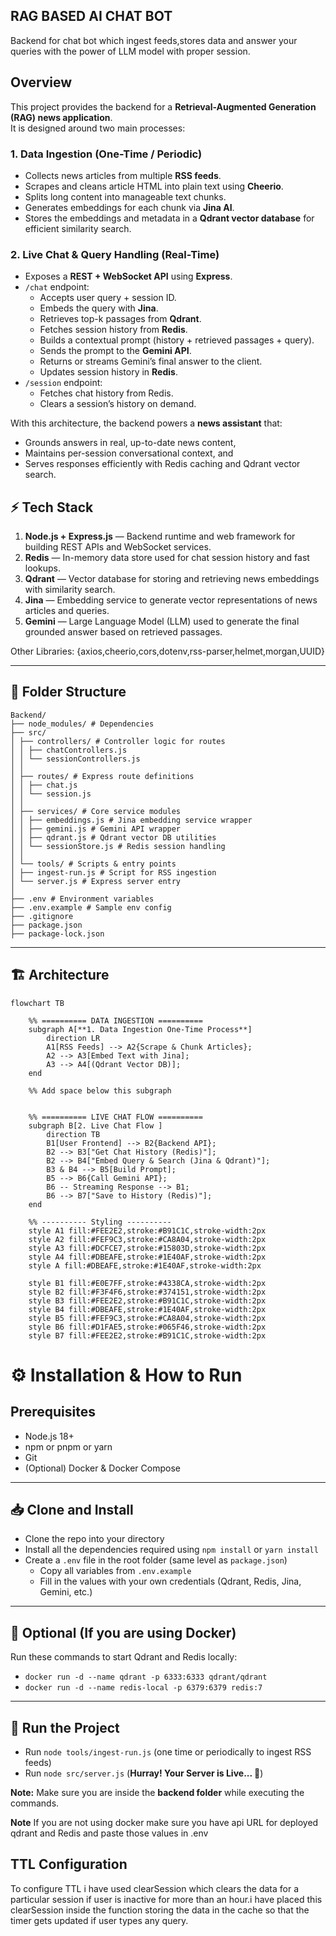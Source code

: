 ## RAG BASED AI CHAT BOT

Backend for chat bot which ingest feeds,stores data and answer your queries with the power of LLM model with proper session.

## Overview

This project provides the backend for a **Retrieval-Augmented Generation (RAG) news application**.  
It is designed around two main processes:

### 1. Data Ingestion (One-Time / Periodic)
- Collects news articles from multiple **RSS feeds**.  
- Scrapes and cleans article HTML into plain text using **Cheerio**.  
- Splits long content into manageable text chunks.  
- Generates embeddings for each chunk via **Jina AI**.  
- Stores the embeddings and metadata in a **Qdrant vector database** for efficient similarity search.  

### 2. Live Chat & Query Handling (Real-Time)
- Exposes a **REST + WebSocket API** using **Express**.  
- `/chat` endpoint:  
  - Accepts user query + session ID.  
  - Embeds the query with **Jina**.  
  - Retrieves top-k passages from **Qdrant**.  
  - Fetches session history from **Redis**.  
  - Builds a contextual prompt (history + retrieved passages + query).  
  - Sends the prompt to the **Gemini API**.  
  - Returns or streams Gemini’s final answer to the client.  
  - Updates session history in **Redis**.  
- `/session` endpoint:  
  - Fetches chat history from Redis.  
  - Clears a session’s history on demand.  

With this architecture, the backend powers a **news assistant** that:  
- Grounds answers in real, up-to-date news content,  
- Maintains per-session conversational context, and  
- Serves responses efficiently with Redis caching and Qdrant vector search.


## ⚡ Tech Stack

1. **Node.js + Express.js** — Backend runtime and web framework for building REST APIs and WebSocket services.  
2. **Redis** — In-memory data store used for chat session history and fast lookups.  
3. **Qdrant** — Vector database for storing and retrieving news embeddings with similarity search.  
4. **Jina** — Embedding service to generate vector representations of news articles and queries.  
5. **Gemini** — Large Language Model (LLM) used to generate the final grounded answer based on retrieved passages.  


Other Libraries: {axios,cheerio,cors,dotenv,rss-parser,helmet,morgan,UUID}

---

## 📂 Folder Structure
```
Backend/
├── node_modules/ # Dependencies
├── src/
│ ├── controllers/ # Controller logic for routes
│ │ ├── chatControllers.js
│ │ └── sessionControllers.js
│ │
│ ├── routes/ # Express route definitions
│ │ ├── chat.js
│ │ └── session.js
│ │
│ ├── services/ # Core service modules
│ │ ├── embeddings.js # Jina embedding service wrapper
│ │ ├── gemini.js # Gemini API wrapper
│ │ ├── qdrant.js # Qdrant vector DB utilities
│ │ └── sessionStore.js # Redis session handling
│ │
│ └── tools/ # Scripts & entry points
│ ├── ingest-run.js # Script for RSS ingestion
│ └── server.js # Express server entry
│
├── .env # Environment variables
├── .env.example # Sample env config
├── .gitignore
├── package.json
├── package-lock.json

```
---
## 🏗️ Architecture

```mermaid
flowchart TB

    %% ========== DATA INGESTION ==========
    subgraph A[**1. Data Ingestion One-Time Process**]
        direction LR
        A1[RSS Feeds] --> A2{Scrape & Chunk Articles};
        A2 --> A3[Embed Text with Jina];
        A3 --> A4[(Qdrant Vector DB)];
    end

    %% Add space below this subgraph
    

    %% ========== LIVE CHAT FLOW ==========
    subgraph B[2. Live Chat Flow ]
        direction TB
        B1[User Frontend] --> B2{Backend API};
        B2 --> B3["Get Chat History (Redis)"];
        B2 --> B4["Embed Query & Search (Jina & Qdrant)"];
        B3 & B4 --> B5[Build Prompt];
        B5 --> B6{Call Gemini API};
        B6 -- Streaming Response --> B1;
        B6 --> B7["Save to History (Redis)"];
    end

    %% ---------- Styling ----------
    style A1 fill:#FEE2E2,stroke:#B91C1C,stroke-width:2px
    style A2 fill:#FEF9C3,stroke:#CA8A04,stroke-width:2px
    style A3 fill:#DCFCE7,stroke:#15803D,stroke-width:2px
    style A4 fill:#DBEAFE,stroke:#1E40AF,stroke-width:2px
    style A fill:#DBEAFE,stroke:#1E40AF,stroke-width:2px

    style B1 fill:#E0E7FF,stroke:#4338CA,stroke-width:2px
    style B2 fill:#F3F4F6,stroke:#374151,stroke-width:2px
    style B3 fill:#FEE2E2,stroke:#B91C1C,stroke-width:2px
    style B4 fill:#DBEAFE,stroke:#1E40AF,stroke-width:2px
    style B5 fill:#FEF9C3,stroke:#CA8A04,stroke-width:2px
    style B6 fill:#D1FAE5,stroke:#065F46,stroke-width:2px
    style B7 fill:#FEE2E2,stroke:#B91C1C,stroke-width:2px

```

# ⚙️ Installation & How to Run

## Prerequisites
- Node.js 18+  
- npm or pnpm or yarn
- Git  
- (Optional) Docker & Docker Compose  

---

## 📥 Clone and Install 

- Clone the repo into your directory  
- Install all the dependencies required using `npm install` or `yarn install`  
- Create a `.env` file in the root folder (same level as `package.json`)  
  - Copy all variables from `.env.example`  
  - Fill in the values with your own credentials (Qdrant, Redis, Jina, Gemini, etc.)  

---

## 🐳 Optional (If you are using Docker)  

Run these commands to start Qdrant and Redis locally:  

- `docker run -d --name qdrant -p 6333:6333 qdrant/qdrant`  
- `docker run -d --name redis-local -p 6379:6379 redis:7`  

---

## 🚀 Run the Project  

- Run `node tools/ingest-run.js` (one time or periodically to ingest RSS feeds)  
- Run `node src/server.js` (**Hurray! Your Server is Live... 🎉**)  

**Note:** Make sure you are inside the **backend folder** while executing the commands.  


**Note** If you are not using docker make sure you have api URL for deployed qdrant and Redis and paste those values in .env 



## TTL Configuration

To configure TTL i have used clearSession which clears the data for a particular session if user is inactive for more than an hour.i have placed this clearSession inside the function storing the data in the cache so that the timer gets updated if user types any query.














